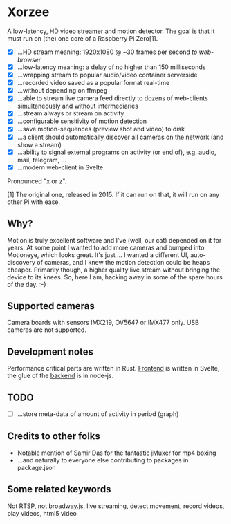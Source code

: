 # Xorzee
A low-latency, HD video streamer and motion detector. The goal is that it must run on (the) one core of a Raspberry Pi Zero[1].

- [x] ...HD stream meaning: 1920x1080 @ ~30 frames per second _to web-browser_
- [x] ...low-latency meaning: a delay of no higher than 150 milliseconds
- [x] ...wrapping stream to popular audio/video container serverside
- [x] ...recorded video saved as a popular format real-time
- [x] ...without depending on ffmpeg
- [x] ...able to stream live camera feed directly to dozens of web-clients simultaneously and without intermediaries
- [x] ...stream always or stream on activity
- [x] ...configurable sensitivity of motion detection
- [x] ...save motion-sequences (preview shot and video) to disk
- [x] ...a client should automatically discover all cameras on the network (and show a stream)
- [x] ...ability to signal external programs on activity (or end of), e.g. audio, mail, telegram, ...
- [x] ...modern web-client in Svelte

Pronounced "x or z".

[1] The original one, released in 2015. If it can run on that, it will run on any other Pi with ease.


## Why?
Motion is truly excellent software and I've (well, our cat) depended on it for years. At some point
I wanted to add more cameras and bumped into Motioneye, which looks great. It's just ... I wanted a 
different UI, auto-discovery of cameras, and I knew the motion detection could be heaps cheaper. 
Primarily though, a higher quality live stream without bringing the device to its knees. So, here I am,
hacking away in some of the spare hours of the day. :-)


## Supported cameras
Camera boards with sensors IMX219, OV5647 or IMX477 only. USB cameras are not supported.


## Development notes
Performance critical parts are written in Rust. [Frontend](https://github.com/romland/xorzee/tree/main/client) is written in Svelte, the glue of the [backend](https://github.com/romland/xorzee/tree/main/server) is in node-js.


## TODO
- [ ] ...store meta-data of amount of activity in period (graph)


## Credits to other folks
- Notable mention of Samir Das for the fantastic [jMuxer](https://github.com/samirkumardas/jmuxer) for mp4 boxing
- ...and naturally to everyone else contributing to packages in package.json


## Some related keywords
Not RTSP, not broadway.js, live streaming, detect movement, record videos, play videos, html5 video
